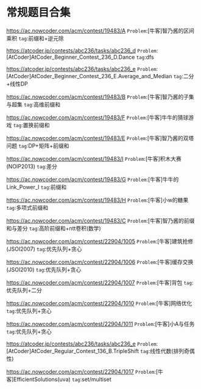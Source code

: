 <!--
 * @Autor: violet apricity ( Zhuangpx )
 * @Date: 2022-01-23 17:17:04
 * @LastEditors: violet apricity ( Zhuangpx )
 * @LastEditTime: 2022-03-10 13:51:39
 * @FilePath: \apricitye:\桌面\ACM\Problem\常规.md
 * @Description:  Zhuangpx : Violet && Apricity:/ The warmth of the sun in the winter /
-->

# 常规题目合集

<https://ac.nowcoder.com/acm/contest/19483/A>
`Problem`:[牛客]智乃酱的区间乘积
`tag`:前缀和+逆元除

<https://atcoder.jp/contests/abc236/tasks/abc236_d>
`Problem`:[AtCoder]AtCoder_Beginner_Contest_236_D.Dance
`tag`:dfs

<https://atcoder.jp/contests/abc236/tasks/abc236_e>
`Problem`:[AtCoder]AtCoder_Beginner_Contest_236_E.Average_and_Median
`tag`:二分+线性DP

<https://ac.nowcoder.com/acm/contest/19483/B>
`Problem`:[牛客]智乃酱的子集与超集
`tag`:高维前缀和

<https://ac.nowcoder.com/acm/contest/19483/F>
`Problem`:[牛客]牛牛的猜球游戏
`tag`:置换前缀和

<https://ac.nowcoder.com/acm/contest/19483/E>
`Problem`:[牛客]智乃酱的双塔问题
`tag`:DP+矩阵+前缀和

<https://ac.nowcoder.com/acm/contest/19483/I>
`Problem`:[牛客]积木大赛(NOIP2013)
`tag`:差分

<https://ac.nowcoder.com/acm/contest/19483/G>
`Problem`:[牛客]牛牛的Link_Power_I
`tag`:前缀和

<https://ac.nowcoder.com/acm/contest/19483/H>
`Problem`:[牛客]小w的糖果
`tag`:多项式前缀和

<https://ac.nowcoder.com/acm/contest/19483/C>
`Problem`:[牛客]智乃酱的前缀和与差分
`tag`:高阶前缀和+ntt卷积(数学)

<https://ac.nowcoder.com/acm/contest/22904/1005>
`Problem`:[牛客]建筑抢修(JSOI2007)
`tag`:优先队列+贪心

<https://ac.nowcoder.com/acm/contest/22904/1006>
`Problem`:[牛客]缓存交换(JSOI2010)
`tag`:优先队列+贪心

<https://ac.nowcoder.com/acm/contest/22904/1007>
`Problem`:[牛客]背包
`tag`:优先队列+二分

<https://ac.nowcoder.com/acm/contest/22904/1010>
`Problem`:[牛客]网络优化
`tag`:优先队列+贪心

<https://ac.nowcoder.com/acm/contest/22904/1011>
`Problem`:[牛客]小A与任务
`tag`:优先队列+贪心

<https://atcoder.jp/contests/abc236/tasks/abc236_e>
`Problem`:[AtCoder]AtCoder_Regular_Contest_136_B.TripleShift
`tag`:线性代数(排列奇偶性)

<https://ac.nowcoder.com/acm/contest/22904/1017>
`Problem`:[牛客]EfficientSolutions(uva)
`tag`:set/multiset
